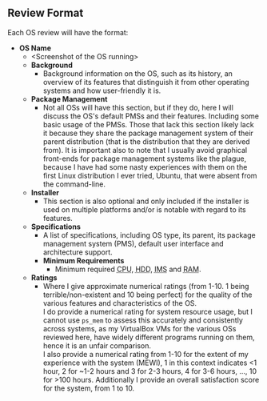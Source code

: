 ## Review Format

Each OS review will have the format:

* **OS Name**
  * &lt;Screenshot of the OS running&gt;
  * **Background**
      * Background information on the OS, such as its history, an overview of its features that distinguish it from other operating systems and how user-friendly it is.
  * **Package Management**
      * Not all OSs will have this section, but if they do, here I will discuss the OS&#39;s default PMSs and their features. Including some basic usage of the PMSs. Those that lack this section likely lack it because they share the package management system of their parent distribution (that is the distribution that they are derived from). It is important also to note that I usually avoid graphical front-ends for package management systems like the plague, because I have had some nasty experiences with them on the first Linux distribution I ever tried, Ubuntu, that were absent from the command-line.
  * **Installer**
      * This section is also optional and only included if the installer is used on multiple platforms and/or is notable with regard to its features.
  * **Specifications**
      * A list of specifications, including OS type, its parent, its package management system (PMS), default user interface and architecture support.
      * **Minimum Requirements**
          * Minimum required <abbr title="Central Processing Unit">CPU</abbr>, <abbr title="Hard Disk Drive">HDD</abbr>, <abbr title="Installation Medium Size">IMS</abbr> and <abbr title="Random Access Memory">RAM</abbr>.
  * **Ratings**
      * Where I give approximate numerical ratings (from 1-10. 1 being terrible/non-existent and 10 being perfect) for the quality of the various features and characteristics of the OS.<br/>
      I do provide a numerical rating for system resource usage, but I cannot use <code class="prettyprint">ps_mem</code> to assess this accurately and consistently across systems, as my VirtualBox VMs for the various OSs reviewed here, have widely different programs running on them, hence it is an unfair comparison.<br/>
      I also provide a numerical rating from 1-10 for the extent of my experience with the system (MEWI), 1 in this context indicates <1 hour, 2 for ~1-2 hours and 3 for 2-3 hours, 4 for 3-6 hours, ..., 10 for >100 hours.
      Additionally I provide an overall satisfaction score for the system, from 1 to 10.
